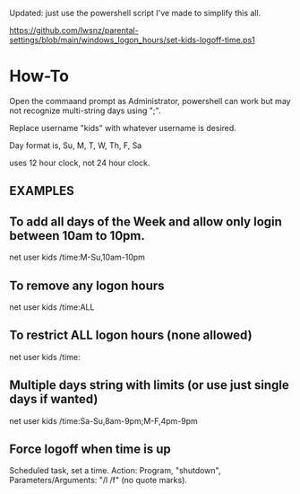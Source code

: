 Updated: just use the powershell script I've made to simplify this all.

https://github.com/lwsnz/parental-settings/blob/main/windows_logon_hours/set-kids-logoff-time.ps1


# How-To

Open the commaand prompt as Administrator, powershell can work but may not recognize multi-string days using ";".

Replace username "kids" with whatever username is desired.

Day format is, Su, M, T, W, Th, F, Sa

uses 12 hour clock, not 24 hour clock.

## EXAMPLES ##

## To add all days of the Week and allow only login between 10am to 10pm.
net user kids /time:M-Su,10am-10pm

## To remove any logon hours
net user kids /time:ALL

## To restrict ALL logon hours (none allowed)
net user kids /time:

## Multiple days string with limits (or use just single days if wanted)
net user kids /time:Sa-Su,8am-9pm;M-F,4pm-9pm

## Force logoff when time is up
Scheduled task, set a time. Action: Program, "shutdown", Parameters/Arguments: "/l /f" (no quote marks).
